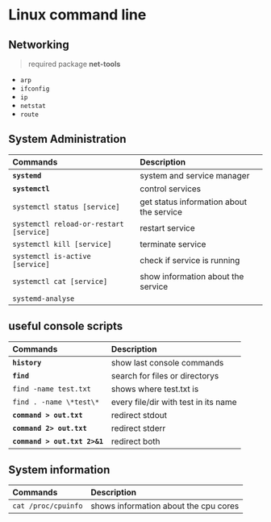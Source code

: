 # Linux command line

## Networking
> required package **net-tools**
 - `arp`
 - `ifconfig`
 - `ip`
 - `netstat`
 - `route`

## System Administration
| Commands                                    | Description
| :---                                        | :---
|**`systemd`**                                | system and service manager
|**`systemctl`**                                  | control services
|`systemctl status [service]`                 | get status information about the service
|`systemctl reload-or-restart [service]`      | restart service
|`systemctl kill [service]`                   | terminate service
|`systemctl is-active [service]`              | check if service is running
| `systemctl cat [service]`                   | show information about the service
| `systemd-analyse`                           |


## useful console scripts
| Commands                                    | Description
| :---                                        | :---
|**`history`**                                | show last console commands
|**`find`**                                   | search for files or directorys 
|`find -name test.txt`                        | shows where test.txt is
|`find . -name \*test\*`                      | every file/dir with test in its name 
|**`command > out.txt`**                      | redirect stdout
|**`command 2> out.txt`**                     | redirect stderr
|**`command > out.txt 2>&1`**                 | redirect both

## System information
| Commands                                    | Description
| :---                                        | :---
| `cat /proc/cpuinfo`                         | shows information about the cpu cores
